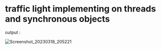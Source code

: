 # traffic light implementing on threads and synchronous objects

output : 

![Screenshot_20230318_205221](https://user-images.githubusercontent.com/57776872/226130559-3b88bdd7-6841-41ca-b74f-1e8ed3fc1e75.png)
